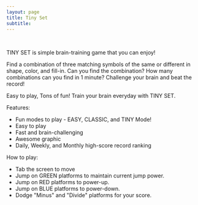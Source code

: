 ```yaml
---
layout: page
title: Tiny Set
subtitle:
---
```

<br>

TINY SET is simple brain-training game that you can enjoy!

Find a combination of three matching symbols of the same or different in shape, color, and fill-in. 
Can you find the combination?
How many combinations can you find in 1 minute?
Challenge your brain and beat the record!

Easy to play, Tons of fun!
Train your brain everyday with TINY SET.

Features:
- Fun modes to play - EASY, CLASSIC, and TINY Mode!
- Easy to play
- Fast and brain-challenging
- Awesome graphic
- Daily, Weekly, and Monthly high-score record ranking

How to play:
- Tab the screen to move
- Jump on GREEN platforms to maintain current jump power.
- Jump on RED platforms to power-up.
- Jump on BLUE platforms to power-down.
- Dodge "Minus" and "Divide" platforms for your score.
